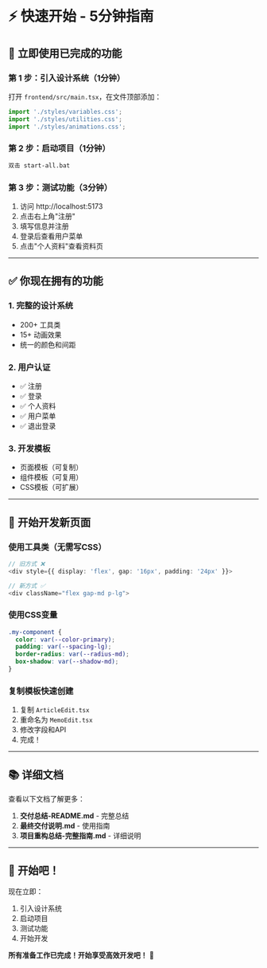 # ⚡ 快速开始 - 5分钟指南

## 🎯 立即使用已完成的功能

### 第 1 步：引入设计系统（1分钟）

打开 `frontend/src/main.tsx`，在文件顶部添加：

```typescript
import './styles/variables.css';
import './styles/utilities.css';
import './styles/animations.css';
```

### 第 2 步：启动项目（1分钟）

```bash
双击 start-all.bat
```

### 第 3 步：测试功能（3分钟）

1. 访问 http://localhost:5173
2. 点击右上角"注册"
3. 填写信息并注册
4. 登录后查看用户菜单
5. 点击"个人资料"查看资料页

---

## ✅ 你现在拥有的功能

### 1. 完整的设计系统
- 200+ 工具类
- 15+ 动画效果
- 统一的颜色和间距

### 2. 用户认证
- ✅ 注册
- ✅ 登录
- ✅ 个人资料
- ✅ 用户菜单
- ✅ 退出登录

### 3. 开发模板
- 页面模板（可复制）
- 组件模板（可复用）
- CSS模板（可扩展）

---

## 🚀 开始开发新页面

### 使用工具类（无需写CSS）

```typescript
// 旧方式 ❌
<div style={{ display: 'flex', gap: '16px', padding: '24px' }}>

// 新方式 ✅
<div className="flex gap-md p-lg">
```

### 使用CSS变量

```css
.my-component {
  color: var(--color-primary);
  padding: var(--spacing-lg);
  border-radius: var(--radius-md);
  box-shadow: var(--shadow-md);
}
```

### 复制模板快速创建

1. 复制 `ArticleEdit.tsx`
2. 重命名为 `MemoEdit.tsx`
3. 修改字段和API
4. 完成！

---

## 📚 详细文档

查看以下文档了解更多：

1. **交付总结-README.md** - 完整总结
2. **最终交付说明.md** - 使用指南
3. **项目重构总结-完整指南.md** - 详细说明

---

## 🎉 开始吧！

现在立即：
1. 引入设计系统
2. 启动项目
3. 测试功能
4. 开始开发

**所有准备工作已完成！开始享受高效开发吧！** 🚀

